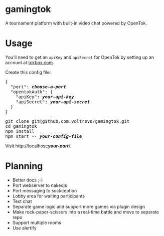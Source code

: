 # gamingtok
A tournament platform with built-in video chat powered by OpenTok.

# Usage

You'll need to get an `apiKey` and `apiSecret` for OpenTok by setting up an account at [tokbox.com](https://tokbox.com/).

Create this config file:
<pre>
{
  "port": <i><b>choose-a-port</b></i>
  "opentokAuth": {
    "apiKey": <i><b>your-api-key</b></i>
    "apiSecret": <i><b>your-api-secret</b></i>
  }
}
</pre>

<pre>
git clone git@github.com:voltrevo/gamingtok.git
cd gamingtok
npm install
npm start -- <i><b>your-config-file</b></i>
</pre>

Visit http://localhost:<i><b>your-port</b></i>/.

# Planning
- Better docs ;-)
- Port webserver to nakedjs
- Port messaging to sockception
- Lobby area for waiting participants
- Text chat
- Separate game logic and support more games via plugin design
- Make rock-paper-scissors into a real-time battle and move to separate repo
- Support multiple rooms
- Use alertify
